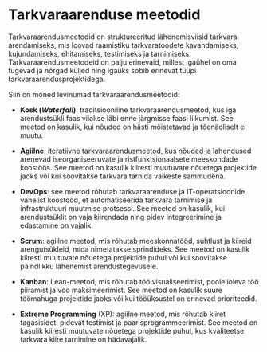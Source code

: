 # Tarkvaraarenduse meetodid

Tarkvaraarendusmeetodid on struktureeritud lähenemisviisid tarkvara arendamiseks, mis loovad raamistiku tarkvaratoodete kavandamiseks, kujundamiseks, ehitamiseks, testimiseks ja tarnimiseks. Tarkvaraarendusmeetodeid on palju erinevaid, millest igaühel on oma tugevad ja nõrgad küljed ning igaüks sobib erinevat tüüpi tarkvaraarendusprojektidega.

Siin on mõned levinumad tarkvaraarendusmeetodid:

- **Kosk (*Waterfall*)**: traditsiooniline tarkvaraarendusmeetod, kus iga arendustsükli faas viiakse läbi enne järgmisse faasi liikumist. See meetod on kasulik, kui nõuded on hästi mõistetavad ja tõenäoliselt ei muutu.

- **Agiilne**: iteratiivne tarkvaraarendusmeetod, kus nõuded ja lahendused arenevad iseorganiseeruvate ja ristfunktsionaalsete meeskondade koostöös. See meetod on kasulik kiiresti muutuvate nõuetega projektide jaoks või kui soovitakse tarkvara tarnida väikeste sammudena.

- **DevOps**: see meetod rõhutab tarkvaraarenduse ja IT-operatsioonide vahelist koostööd, et automatiseerida tarkvara tarnimise ja infrastruktuuri muutmise protsessi. See meetod on kasulik, kui arendustsüklit on vaja kiirendada ning pidev integreerimine ja edastamine on vajalik.

- **Scrum**: agiilne meetod, mis rõhutab meeskonnatööd, suhtlust ja kiireid arengutsükleid, mida nimetatakse sprindideks. See meetod on kasulik kiiresti muutuvate nõuetega projektide puhul või kui soovitakse paindlikku lähenemist arendustegevusele.

- **Kanban**: Lean-meetod, mis rõhutab töö visualiseerimist, poolelioleva töö piiramist ja voo maksimeerimist. See meetod on kasulik suure töömahuga projektide jaoks või kui tööüksustel on erinevad prioriteedid.

- **Extreme Programming** (XP): agiilne meetod, mis rõhutab kiiret tagasisidet, pidevat testimist ja paarisprogrammeerimist. See meetod on kasulik kiiresti muutuvate nõuetega projektide puhul, kus kvaliteetse tarkvara kiire tarnimine on hädavajalik.